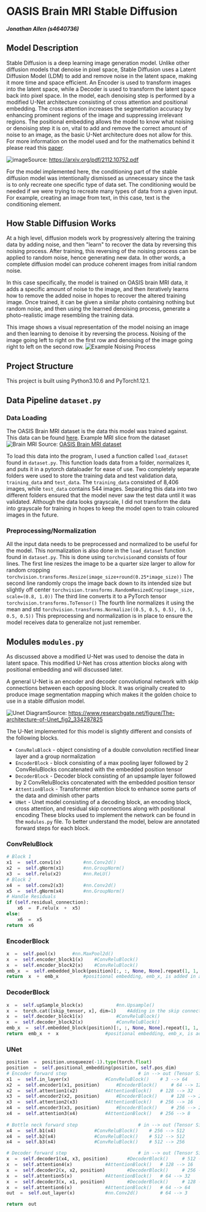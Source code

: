 # OASIS Brain MRI Stable Diffusion

##### Jonathan Allen (s4640736)

## Model Description
Stable Diffusion is a deep learning image generation model. Unlike other diffusion models that denoise in pixel space, Stable Diffusion uses a Latent Diffusion Model (LDM) to add and remove noise in the latent space, making it more time and space efficient. An Encoder is used to transform images into the latent space, while a Decoder is used to transform the latent space back into pixel space. In the model, each denoising step is performed by a modified U-Net architecture consisting of cross attention and positional embedding. The cross attention increases the segmentation accuracy by enhancing prominent regions of the image and suppressing irrelevant regions. The positional embedding allows the model to know what noising or denoising step it is on, vital to add and remove the correct amount of noise to an image, as the basic U-Net architecture does not allow for this. For more information on the model used and for the mathematics behind it please read this [paper](https://arxiv.org/pdf/2112.10752.pdf).

![image](https://miro.medium.com/max/1400/0*rW_y1kjruoT9BSO0.png)Source: https://arxiv.org/pdf/2112.10752.pdf

For the model implemented here, the conditioning part of the stable diffusion model was intentionally dismissed as unnecessary since the task is to only recreate one specific type of data set. The conditioning would be needed if we were trying to recreate many types of data from a given input. For example, creating an image from text, in this case, text is the conditioning element.

## How Stable Diffusion Works
At a high level, diffusion models work by progressively altering the training data by adding noise, and then "learn" to recover the data by reversing this noising process. After training, this reversing of the noising process can be applied to random noise, hence generating new data. In other words, a complete diffusion model can produce coherent images from initial random noise. 

In this case specifically, the model is trained on OASIS brain MRI data, it adds a specific amount of noise to the image, and then iteratively learns how to remove the added noise in hopes to recover the altered training image. Once trained, it can be given a similar photo containing nothing but random noise, and then using the learned denoising process, generate a photo-realistic image resembling the training data.

This image shows a visual representation of the model noising an image and then learning to denoise it by reversing the process. Noising of the image going left to right on the first row and denoising of the image going right to left on the second row.
![Example Noising Process](https://lh3.googleusercontent.com/432gw-wUaTSikRtRp2IjoIRxM_xLYhy06LXcUYfHmVZoGJfWGl88HX5DO4jUxxhaZdPY_yDsKymTyHqO3oNz5vVv71poNJAwkbaYXtStpA5XyjPTqjvA3NNJK5rJndkgru4f9DPfqdqwKQuazuND-yWpn0uplZ-6mUfboiLh1BNEu1a92Pxm83gDtYfhr7chxzZW1ibgPp6dJ8G75yWy26SxjA6n9hgSDpqQgQj-QmRZURf7zcXnGbPMvk_1Je-uB2nzxIfswWVyb7isxdBKU75NzyV-a6zNLdZY9CDEgU50jzrCYeAA8_mjWNFDHsG_kyQgsCbAcdt4Logvk-d-ipqi12LRE83XsfOWopI9-Bs9FDN0eDBndNTPWh_PsGzaw1ZyAn-tJSzmtRjz3DQnnQ3J34BvFiYkZyPSBErDLvAYemeIphUZ-u7qxlbgi9HmkOU_g4AtMEc637LuMhD8bQN8u9y2cA74giWEce_Xw8E62oR4oowKkKCWWLw6HFs_JoLAAb4NJ6eJs_2JDOvDcKVVyNt07_mWZdNx2xvB2bjEoKIf-s4iBMT0q0RcxqUfhZk8ItM9nRuEkrx1DuGc1BuDWLjsfSUIZ5UHRgRlO11G6-zHhmvPUyAYnguS3k6bs8rTrMmGf6Fu6zWIydvxEUtsfJ97ZsRbmDCe1pbq4dVF-PMLoeTAKQagh0iTd6gvlsHijNsq2erqU0tSiMyVlGOk8tsZs5hVlFDJXCxaMXQpi6Mbpb_ErI-azmB0-CUi8mAdOphz2AKSp_0dMTgyIn25Gc3JI8BFerIVYSee2zjMYPb9NxNskS77yNRyPNCMWKAu4Ogv4zQihrPltHwo0kvz82Fcz6_XjRBy3NOh6NvyRBNujKz24_90iKvrg8wxNo6l4v5Z93MXhv70ctW3d8QPR1zL_I145aBp1A=w642-h319-no?authuser=0)
## Project Structure
This project is built using Python3.10.6 and PyTorch1.12.1.
## Data Pipeline `dataset.py`
### Data Loading
The OASIS Brain MRI dataset is the data this model was trained against. 
This data can be found [here](https://cloudstor.aarnet.edu.au/plus/s/tByzSZzvvVh0hZA). 
Example MRI slice from the dataset
![Brain MRI](https://lh3.googleusercontent.com/pw/AL9nZEViraVfAx4nNjNFk7ga3r2QBN5zKUvgXMg7C-OvQLNKJN_mnTjKSrS4PmHYn5VZlt0ZUenfr15Bym4h08bWUF6XhivR0WwOXxGN1IJM2C7_oxYpSskmnNR9tzFdSVWPNmuhdTFF24qV4DDC4qrnkUx2=s256-no?authuser=0)
Source: [OASIS Brain MRI dataset](https://cloudstor.aarnet.edu.au/plus/s/tByzSZzvvVh0hZA)

To load this data into the program, I used a function called `load_dataset` found in `dataset.py`. This function loads data from a folder, normalizes it, and puts it in a pytorch dataloader for ease of use.
Two completely separate folders were used to store the training data and test validation data, `training_data` and `test_data`. The `training_data` consisted of 8,406 images, while `test_data` contains 544 images. Separating this data into two different folders ensured that the model never saw the test data until it was validated.
Although the data looks grayscale, I did not transform the data into grayscale for training in hopes to keep the model open to train coloured images in the future.

### Preprocessing/Normalization
All the input data needs to be preprocessed and normalized to be useful for the model. This normalization is also done in the `load_dataset` function found in `dataset.py`. This is done using `torchvision`and consists of four lines.
The first line resizes the image to be a quarter size larger to allow for random cropping
`torchvision.transforms.Resize(image_size+round(0.25*image_size))`
The second line randomly crops the image back down to its intended size but slightly off center
`torchvision.transforms.RandomResizedCrop(image_size, scale=(0.8, 1.0))`
The third line converts it to a PyTorch tensor
`torchvision.transforms.ToTensor()`
The fourth line normalizes it using the mean and std
`torchvision.transforms.Normalize((0.5, 0.5, 0.5), (0.5, 0.5, 0.5))`
This preprocessing and normalization is in place to ensure the model receives data to generalize not just remember. 

## Modules `modules.py`
As discussed above a modified U-Net was used to denoise the data in latent space. This modified U-Net has cross attention blocks along with positional embedding and will discussed later.

A general U-Net is an encoder and decoder convolutional network with skip connections between each opposing block. It was originally created to produce image segmentation mapping which makes it the golden choice to use in a stable diffusion model.

![Unet Diagram](https://www.researchgate.net/publication/334287825/figure/fig2/AS:778191392210944@1562546694325/The-architecture-of-Unet.ppm)Source: https://www.researchgate.net/figure/The-architecture-of-Unet_fig2_334287825

The U-Net implemented for this model is slightly different and consists of the following blocks.
- `ConvReluBlock` - object consisting of a double convolution rectified linear layer and a group normalization
- `EncoderBlock` - block consisting of a max pooling layer followed by 2 ConvReluBlocks
concatenated with the embedded position tensor
- `DecoderBlock` - Decoder block consisting of an upsample layer followed by 2 ConvReluBlocks
concatenated with the embedded position tensor
- `AttentionBlock` - Transformer attention block to enhance some parts of the data and diminish other parts
- `UNet` - Unet model consisting of a decoding block, an encoding block, cross attention, and residual skip connections along with positional encoding
These blocks used to implement the network can be found in the `modules.py` file.
To better understand the model, below are annotated forward steps for each block.
### ConvReluBlock
```python
# Block 1
x1  =  self.conv1(x) 		#nn.Conv2d()
x2  =  self.gNorm(x1) 		#nn.GroupNorm()
x3  =  self.relu(x2) 		#nn.ReLU()
# Block 2
x4  =  self.conv2(x3) 		#nn.Conv2d()
x5  =  self.gNorm(x4) 		#nn.GroupNorm()
# Handle Residuals
if (self.residual_connection):
	x6  =  F.relu(x  +  x5)
else:
	x6  =  x5
return  x6
```
### EncoderBlock
```python
x  =  self.pool(x) 		#nn.MaxPool2d()
x  =  self.encoder_block1(x) 	#ConvReluBlock()
x  =  self.encoder_block2(x) 	#ConvReluBlock()
emb_x  =  self.embedded_block(position)[:, :, None, None].repeat(1, 1, x.shape[-2], x.shape[-1]) #nn.ReLU() followed by nn.Linear()
return  x  +  emb_x 		#positional embedding, emb_x, is added in at every step
```

### DecoderBlock
```python
x  =  self.upSample_block(x) 			#nn.Upsample()
x  =  torch.cat([skip_tensor, x], dim=1) 	#Adding in the skip connections from encoder
x  =  self.decoder_block1(x) 			#ConvReluBlock()
x  =  self.decoder_block2(x) 			#ConvReluBlock()
emb_x  =  self.embedded_block(position)[:, :, None, None].repeat(1, 1, x.shape[-2], x.shape[-1]) #nn.ReLU() followed by nn.Linear()
return  emb_x  +  x 				#positional embedding, emb_x, is added in at every step
```
### UNet
```python
position  =  position.unsqueeze(-1).type(torch.float)
position  =  self.positional_embedding(position, self.pos_dim)
# Encoder forward step							# in --> out (Tensor Size)
x1  =  self.in_layer(x) 			#ConvReluBlock() 	# 3 --> 64
x2  =  self.encoder1(x1, position) 		#EncoderBlock()		# 64 --> 128
x2  =  self.attention1(x2) 			#AttentionBlock()	# 128 --> 32
x3  =  self.encoder2(x2, position) 		#EncoderBlock()		# 128 --> 256
x3  =  self.attention2(x3)			#AttentionBlock()	# 256 --> 16
x4  =  self.encoder3(x3, position) 		#EncoderBlock()		# 256 --> 256
x4  =  self.attention3(x4) 			#AttentionBlock()	# 256 --> 8
 
# Bottle neck forward step						# in --> out (Tensor Size)
x4  =  self.b1(x4) 				#ConvReluBlock()	# 256 --> 512
x4  =  self.b2(x4) 				#ConvReluBlock()	# 512 --> 512
x4  =  self.b3(x4) 				#ConvReluBlock()	# 512 --> 256

# Decoder forward step							# in --> out (Tensor Size)
x  =  self.decoder1(x4, x3, position)		#DecoderBlock() 	# 512 --> 128
x  =  self.attention4(x) 			#AttentionBlock()	# 128 --> 16
x  =  self.decoder2(x, x2, position) 		#DecoderBlock()		# 256 --> 64
x  =  self.attention5(x) 			#AttentionBlock()	# 64 --> 32
x  =  self.decoder3(x, x1, position) 		#DecoderBlock()		# 128 --> 64
x  =  self.attention6(x) 			#AttentionBlock()	# 64 --> 64
out  =  self.out_layer(x) 			#nn.Conv2d()		# 64 --> 3

return  out
```
